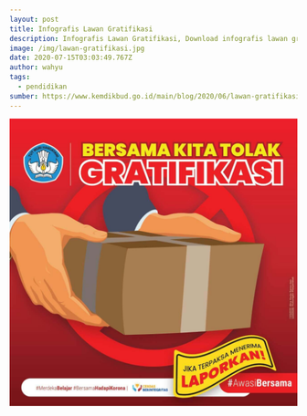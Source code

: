 ```yaml
---
layout: post
title: Infografis Lawan Gratifikasi
description: Infografis Lawan Gratifikasi, Download infografis lawan gratifikasi
image: /img/lawan-gratifikasi.jpg
date: 2020-07-15T03:03:49.767Z
author: wahyu
tags:
  - pendidikan
sumber: https://www.kemdikbud.go.id/main/blog/2020/06/lawan-gratifikasi
---
```

![Infografis Lawan Gratifikasi](/img/lawan-gratifikasi.jpg "Infografis Lawan Gratifikasi")
